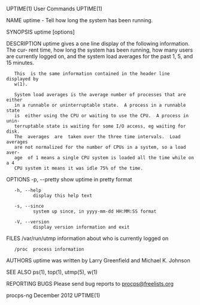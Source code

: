 UPTIME(1)                        User Commands                       UPTIME(1)

NAME
       uptime - Tell how long the system has been running.

SYNOPSIS
       uptime [options]

DESCRIPTION
       uptime gives a one line display of the following information.  The cur‐
       rent  time,  how  long  the system has been running, how many users are
       currently logged on, and the system load averages for the  past  1,  5,
       and 15 minutes.

       This  is the same information contained in the header line displayed by
       w(1).

       System load averages is the average number of processes that are either
       in a runnable or uninterruptable state.  A process in a runnable  state
       is  either using the CPU or waiting to use the CPU.  A process in unin‐
       terruptable state is waiting for some I/O access, eg waiting for  disk.
       The  averages  are  taken over the three time intervals.  Load averages
       are not normalized for the number of CPUs in a system, so a load  aver‐
       age  of 1 means a single CPU system is loaded all the time while on a 4
       CPU system it means it was idle 75% of the time.

OPTIONS
       -p, --pretty
              show uptime in pretty format

       -h, --help
              display this help text

       -s, --since
              system up since, in yyyy-mm-dd HH:MM:SS format

       -V, --version
              display version information and exit

FILES
       /var/run/utmp
              information about who is currently logged on

       /proc  process information

AUTHORS
       uptime was written by Larry Greenfield and Michael K. Johnson

SEE ALSO
       ps(1), top(1), utmp(5), w(1)

REPORTING BUGS
       Please send bug reports to procps@freelists.org

procps-ng                        December 2012                       UPTIME(1)
